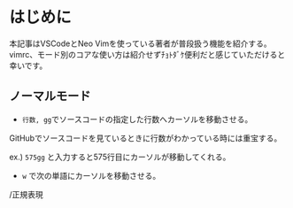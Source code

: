 # はじめに
本記事はVSCodeとNeo Vimを使っている著者が普段扱う機能を紹介する。
vimrc、モード別のコアな使い方は紹介せずﾁｮﾄﾀﾞｹ便利だと感じていただけると幸いです。

## ノーマルモード

- `行数, gg`でソースコードの指定した行数へカーソルを移動させる。

GitHubでソースコードを見ているときに行数がわかっている時には重宝する。

ex.) `575gg` と入力すると575行目にカーソルが移動してくれる。

- `w` で次の単語にカーソルを移動させる。



/正規表現
